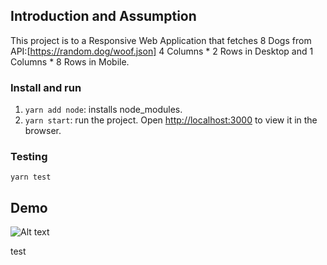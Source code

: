 ## Introduction and Assumption
This project is to a Responsive Web Application that fetches 8 Dogs from API:[https://random.dog/woof.json]
4 Columns * 2 Rows in Desktop and 1 Columns * 8 Rows in Mobile.

### Install and run
1. `yarn add node`: installs node_modules.
2. `yarn start`: run the project. Open [http://localhost:3000](http://localhost:3000) to view it in the browser.

### Testing
`yarn test`

## Demo
![Alt text](/RandomDogDemo.gif)

test
